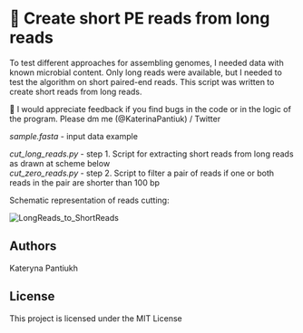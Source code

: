 # 🧬 Create short PE reads from long reads
To test different approaches for assembling genomes, I needed data with known microbial content. Only long reads were available, but I needed to test the algorithm on short paired-end reads. This script was written to create short reads from long reads. 

🤗 I would appreciate feedback if you find bugs in the code or in the logic of the program. Please dm me (@KaterinaPantiuk) / Twitter

<i> sample.fasta </i> - input data example <br>

<i> cut_long_reads.py </i> - step 1. Script for extracting short reads from long reads as drawn at scheme below <br>
<i> cut_zero_reads.py </i> - step 2. Script to filter a pair of reads if one or both reads in the pair are shorter than 100 bp <br>

Schematic representation of reads cutting:

![LongReads_to_ShortReads](https://user-images.githubusercontent.com/15068419/211530062-34fe1c19-ab90-4af3-ad0b-92a7317975e3.png)

## Authors
Kateryna Pantiukh
## License
This project is licensed under the MIT License
